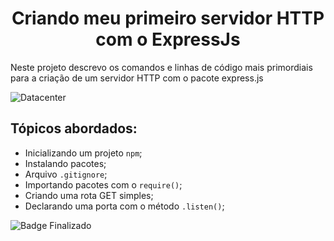 <h1 align="center"> Criando meu primeiro servidor HTTP com o ExpressJs </h1>

Neste projeto descrevo os comandos e linhas de código mais primordiais para a criação de um servidor HTTP com o pacote express.js 

![Datacenter](./servidor%20gif.gif)

## Tópicos abordados:

- Inicializando um projeto `npm`;
- Instalando pacotes; 
- Arquivo `.gitignore`;
- Importando pacotes com o `require()`;
- Criando uma rota GET simples;
- Declarando uma porta com o método `.listen()`;



![Badge Finalizado](http://img.shields.io/static/v1?label=STATUS&message=FINALIZADO&color=GREEN&style=for-the-badge)